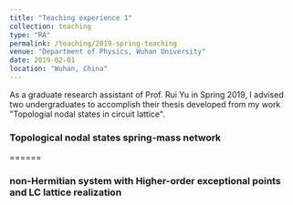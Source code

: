 ```yaml
---
title: "Teaching experience 1"
collection: teaching
type: "RA"
permalink: /teaching/2019-spring-teaching
venue: "Department of Physics, Wuhan University"
date: 2019-02-01
location: "Wuhan, China"
---
```


As a graduate research assistant of Prof. Rui Yu in Spring 2019, I advised two undergraduates to accomplish their thesis developed from my work "Topologial nodal states in circuit lattice".

### Topological nodal states spring-mass network
======

### non-Hermitian system with Higher-order exceptional points and LC lattice realization
